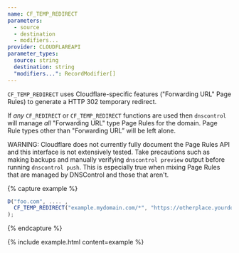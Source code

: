 ```yaml
---
name: CF_TEMP_REDIRECT
parameters:
  - source
  - destination
  - modifiers...
provider: CLOUDFLAREAPI
parameter_types:
  source: string
  destination: string
  "modifiers...": RecordModifier[]
---
```


`CF_TEMP_REDIRECT` uses Cloudflare-specific features ("Forwarding URL" Page
Rules) to generate a HTTP 302 temporary redirect.

If _any_ `CF_REDIRECT` or `CF_TEMP_REDIRECT` functions are used then
`dnscontrol` will manage _all_ "Forwarding URL" type Page Rules for the domain.
Page Rule types other than "Forwarding URL” will be left alone.

WARNING: Cloudflare does not currently fully document the Page Rules API and
this interface is not extensively tested. Take precautions such as making
backups and manually verifying `dnscontrol preview` output before running
`dnscontrol push`. This is especially true when mixing Page Rules that are
managed by DNSControl and those that aren't.

{% capture example %}
```js
D("foo.com", .... ,
  CF_TEMP_REDIRECT("example.mydomain.com/*", "https://otherplace.yourdomain.com/$1"),
);
```
{% endcapture %}

{% include example.html content=example %}
